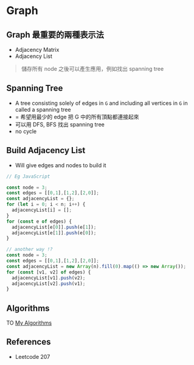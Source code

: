 # Graph

## Graph 最重要的兩種表示法

- Adjacency Matrix
- Adjacency List

> 儲存所有 node 之後可以產生應用，例如找出 spanning tree

## Spanning Tree

- A tree consisting solely of edges in `G` and including all vertices in `G` in called a spanning tree
- = 希望用最少的 edge 把 G 中的所有頂點都連接起來
- 可以用 DFS, BFS 找出 spanning tree
- no cycle

## Build Adjacency List

- Will give edges and nodes to build it

```javascript
// Eg JavaScript

const node = 3;
const edges = [[0,1],[1,2],[2,0]];
const adjacencyList = {};
for (let i = 0; i < n; i++) {
  adjacencyList[i] = [];
}
for (const e of edges) {
  adjacencyList[e[0]].push(e[1]);
  adjacencyList[e[1]].push(e[0]);
}

// another way !?
const node = 3;
const edges = [[0,1],[1,2],[2,0]];
const adjacencyList = new Array(n).fill(0).map(() => new Array());
for (const [v1, v2] of edges) {
  adjacencyList[v1].push(v2);
  adjacencyList[v2].push(v1);
}

```

## Algorithms

TO [My Algorithms](https://github.com/chengr4/my-algorithms/tree/main/graph)

## References

- Leetcode 207
